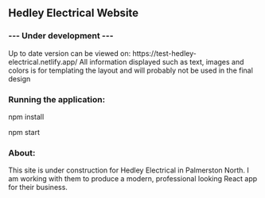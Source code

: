 <h2>Hedley Electrical Website</h2>

<h3>--- Under development ---</h3>
<p>Up to date version can be viewed on: https://test-hedley-electrical.netlify.app/
All information displayed such as text, images and colors is for templating the layout and will probably not be used in the final design</p>


<h3>Running the application:</h3>
<p>npm install</p>
<p>npm start</p>

<h3>About:</h3>
<p>This site is under construction for Hedley Electrical in Palmerston North. I am working with them to produce a modern, professional looking React app for their business.</p>
